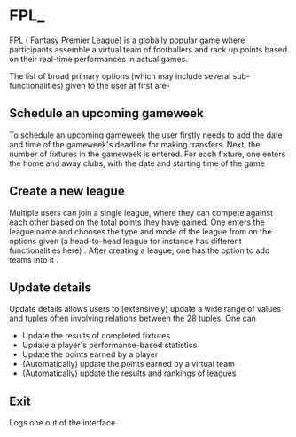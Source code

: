 # FPL_

FPL ( Fantasy Premier League) is a globally popular game where participants assemble a virtual team of footballers and rack up points based on their real-time performances in actual games.

The list of broad primary options (which may include several sub-functionalities) given to the user at first are-
## Schedule an upcoming gameweek
 To schedule an upcoming gameweek the user firstly needs to add the date and time of the gameweek's deadline for making transfers.
Next, the number of fixtures in the gameweek is entered.
For each fixture, one enters the home and away clubs, with the date and starting time of the game
    
    
 ## Create a new league
 Multiple users can join a single league, where they can compete against each other based on the total points they have gained. 
 One enters the league name and chooses the type and mode of the league from on the options given (a head-to-head league for instance has different functionalities here) .
 After creating a league, one has the option to add teams into it .
  
## Update details
  Update details allows users to (extensively) update a wide range of values and tuples often involving relations between the 28 tuples.
  One can
  - Update the results of completed fixtures
  - Update a player's performance-based statistics
  - Update the points earned by a player
  - (Automatically) update the points earned by a virtual team
  - (Automatically) update the results and rankings of leagues

## Exit
  Logs one out of the interface
